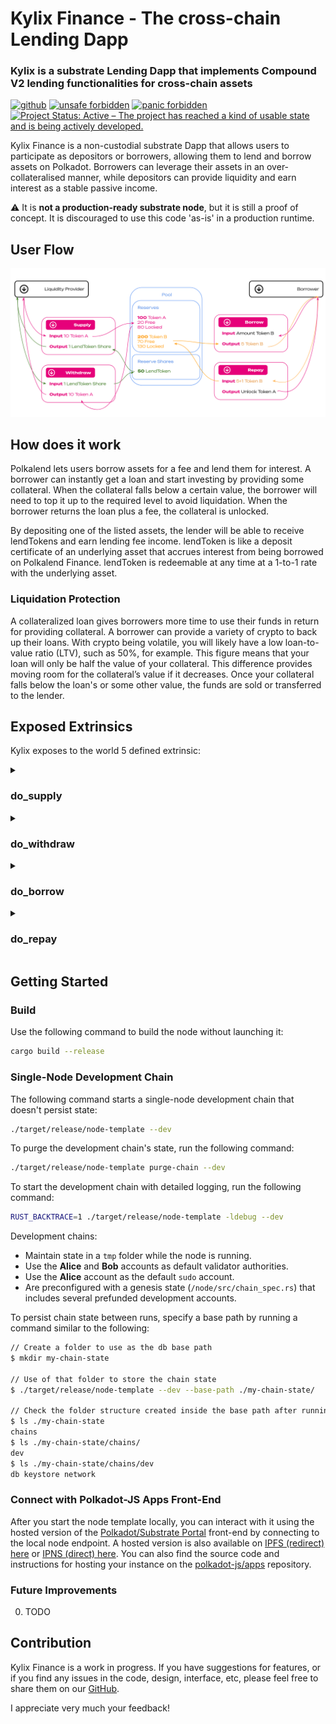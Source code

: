 # Kylix Finance - The cross-chain Lending Dapp
### Kylix is a substrate Lending Dapp that implements Compound V2 lending functionalities for cross-chain assets 

[<img alt="github" src="https://img.shields.io/badge/github-davassi/davassi?style=for-the-badge&labelColor=555555&logo=github" height="20">](https://github.com/davassi/polkalend-finance/)
[![unsafe forbidden](https://img.shields.io/badge/unsafe-forbidden-success.svg)](https://github.com/rust-secure-code/safety-dance/)
[![panic forbidden](https://img.shields.io/badge/panic-forbidden-success.svg)](https://github.com/dtolnay/no-panic)
[![Project Status: Active – The project has reached a kind of usable state and is being actively developed.](https://www.repostatus.org/badges/latest/active.svg)](https://www.repostatus.org/#active)

Kylix Finance is a non-custodial substrate Dapp that allows users to participate as depositors or borrowers, allowing them to lend and borrow assets on Polkadot. Borrowers can leverage their assets in an over-collateralised manner, while depositors can provide liquidity and earn interest as a stable passive income.

:warning: It is **not a production-ready substrate node**, but it is still a proof of concept. It is discouraged to use this code 'as-is' in a production runtime.

## User Flow

![polkalend flow](./polkalend.png)

## How does it work

Polkalend lets users borrow assets for a fee and lend them for interest. A borrower can instantly get a loan and start investing by providing some collateral. When the collateral falls below a certain value, the borrower will need to top it up to the required level to avoid liquidation. When the borrower returns the loan plus a fee, the collateral is unlocked.

By depositing one of the listed assets, the lender will be able to receive lendTokens and earn lending fee income. lendToken is like a deposit certificate of an underlying asset that accrues interest from being borrowed on Polkalend Finance. lendToken is redeemable at any time at a 1-to-1 rate with the underlying asset.

### Liquidation Protection

A collateralized loan gives borrowers more time to use their funds in return for providing collateral. A borrower can provide a variety of crypto to back up their loans. With crypto being volatile, you will likely have a low loan-to-value ratio (LTV), such as 50%, for example. This figure means that your loan will only be half the value of your collateral. This difference provides moving room for the collateral’s value if it decreases. Once your collateral falls below the loan's or some other value, the funds are sold or transferred to the lender.

## Exposed Extrinsics

Kylix exposes to the world 5 defined extrinsic:

<details>
<summary><h3>do_supply</h3></summary>

Create a new lending pool. Deposit initial liquidity (in the form of an asset). Create a new liquidity token. Mint & transfer to the caller accounts an amount of the liquidity token equal to `currency_amount`. Emits two events on success: `LiquidityPoolCreated` and `AddedLiquidity`.

#### Parameters:
 * `origin` – Origin for the call. Must be signed.
  * `liquidity_token_id` – ID of the liquidity token to be created. The asset with this ID must *not* exist.
  * `asset_a_id` – ID of the asset A traded on the created liquidity pool. The asset with this ID must exist.
  * `asset_b_id` – ID of the asset B traded on the created liquidity pool. The asset with this ID must exist.
  * `amount_a` – Initial amount of asset A to deposit in the pool. Must be greater than 0.


#### Errors:
* `LiquidityPoolAlreadyExisting` - Trying to recreate an existing liquidity pool
* `LiquidityPoolDoesNotExist` - Trying to add or remove liquidity from/to a non-existing liquidity pool

#### Tests
 * `create_new_liquidity_pool_success_test`
  * `create_the_same_liquidity_pool_twice_fail_test`

</details>

<details>
<summary><h3>do_withdraw</h3></summary>

#### Parameters:

#### Errors:

#### Tests
</details>

<details>
<summary><h3>do_borrow</h3></summary>

#### Parameters:
 
#### Errors:

#### Tests
</details>

<details>
<summary><h3>do_repay</h3></summary>


#### Parameters:
 
#### Errors:

#### Tests
</details>



 

## Getting Started

### Build

Use the following command to build the node without launching it:

```sh
cargo build --release
```

### Single-Node Development Chain

The following command starts a single-node development chain that doesn't persist state:

```sh
./target/release/node-template --dev
```

To purge the development chain's state, run the following command:

```sh
./target/release/node-template purge-chain --dev
```

To start the development chain with detailed logging, run the following command:

```sh
RUST_BACKTRACE=1 ./target/release/node-template -ldebug --dev
```

Development chains:

- Maintain state in a `tmp` folder while the node is running.
- Use the **Alice** and **Bob** accounts as default validator authorities.
- Use the **Alice** account as the default `sudo` account.
- Are preconfigured with a genesis state (`/node/src/chain_spec.rs`) that includes several prefunded development accounts.

To persist chain state between runs, specify a base path by running a command similar to the following:

```sh
// Create a folder to use as the db base path
$ mkdir my-chain-state

// Use of that folder to store the chain state
$ ./target/release/node-template --dev --base-path ./my-chain-state/

// Check the folder structure created inside the base path after running the chain
$ ls ./my-chain-state
chains
$ ls ./my-chain-state/chains/
dev
$ ls ./my-chain-state/chains/dev
db keystore network
```

### Connect with Polkadot-JS Apps Front-End

After you start the node template locally, you can interact with it using the hosted version of the [Polkadot/Substrate Portal](https://polkadot.js.org/apps/#/explorer?rpc=ws://localhost:9944) front-end by connecting to the local node endpoint.
A hosted version is also available on [IPFS (redirect) here](https://dotapps.io/) or [IPNS (direct) here](ipns://dotapps.io/?rpc=ws%3A%2F%2F127.0.0.1%3A9944#/explorer).
You can also find the source code and instructions for hosting your instance on the [polkadot-js/apps](https://github.com/polkadot-js/apps) repository.

### Future Improvements

0. TODO

## Contribution

Kylix Finance is a work in progress. If you have suggestions for features, or if you find any issues in the code, design, interface, etc, please feel free to share them on our [GitHub](https://github.com/davassi/polkalend-finance/issues).

I appreciate very much your feedback!
